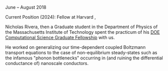 June – August 2018

Current Position (2024): Fellow at Harvard <a href="https://www.linkedin.com/in/nicholas-rivera-23301368"><i class="fa-brands fa-linkedin-in"></i></a>, <a href="https://scholar.google.com/citations?user=DTfZcM0AAAAJ&amp;hl=en"><i class="ai ai-google-scholar-square ai-3x"></i></a>

Nicholas Rivera, then a Graduate student in the Department of Physics of the Massachusetts Institute of Technology spent the practicum of his <a href="https://www.krellinst.org/csgf/doe-lab-practicum">DOE Computational Science Graduate Fellowship</a> with us.

He worked on generalizing our time-dependent coupled Boltzmann transport equations to the case of non-equilibrium steady-states such as the infamous "phonon bottlenecks" occurring in (and ruining the differential conductance of) nanoscale conductors.